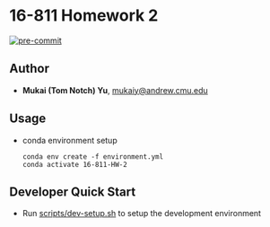 # 16-811 Homework 2

[![pre-commit](https://github.com/Tom-Notch/16-811-HW/actions/workflows/pre-commit.yml/badge.svg)](https://github.com/Tom-Notch/16-811-HW/actions/workflows/pre-commit.yml)

## Author

- **Mukai (Tom Notch) Yu**, <mukaiy@andrew.cmu.edu>

## Usage

- conda environment setup

  ```Shell
  conda env create -f environment.yml
  conda activate 16-811-HW-2
  ```

## Developer Quick Start

- Run [scripts/dev-setup.sh](scripts/dev-setup.sh) to setup the development environment
